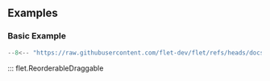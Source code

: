 ## Examples

### Basic Example

```python
--8<-- "https://raw.githubusercontent.com/flet-dev/flet/refs/heads/docs/sdk/python/examples/python/controls/reorderable-draggable/basic.py"
```

::: flet.ReorderableDraggable

